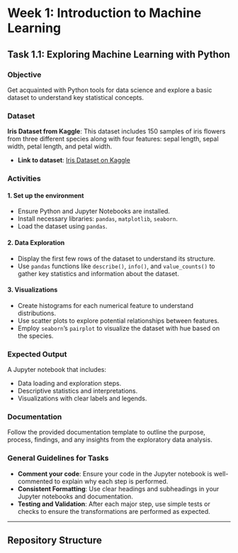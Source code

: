 # Week 1: Introduction to Machine Learning

## Task 1.1: Exploring Machine Learning with Python

### Objective
Get acquainted with Python tools for data science and explore a basic dataset to understand key statistical concepts.

### Dataset
**Iris Dataset from Kaggle**: This dataset includes 150 samples of iris flowers from three different species along with four features: sepal length, sepal width, petal length, and petal width.
- **Link to dataset**: [Iris Dataset on Kaggle](https://www.kaggle.com/datasets/uciml/iris)

### Activities

#### 1. Set up the environment
- Ensure Python and Jupyter Notebooks are installed.
- Install necessary libraries: `pandas`, `matplotlib`, `seaborn`.
- Load the dataset using `pandas`.

#### 2. Data Exploration
- Display the first few rows of the dataset to understand its structure.
- Use `pandas` functions like `describe()`, `info()`, and `value_counts()` to gather key statistics and information about the dataset.

#### 3. Visualizations
- Create histograms for each numerical feature to understand distributions.
- Use scatter plots to explore potential relationships between features.
- Employ `seaborn`’s `pairplot` to visualize the dataset with hue based on the species.

### Expected Output
A Jupyter notebook that includes:
- Data loading and exploration steps.
- Descriptive statistics and interpretations.
- Visualizations with clear labels and legends.

### Documentation
Follow the provided documentation template to outline the purpose, process, findings, and any insights from the exploratory data analysis.

### General Guidelines for Tasks
- **Comment your code**: Ensure your code in the Jupyter notebook is well-commented to explain why each step is performed.
- **Consistent Formatting**: Use clear headings and subheadings in your Jupyter notebooks and documentation.
- **Testing and Validation**: After each major step, use simple tests or checks to ensure the transformations are performed as expected.

---

## Repository Structure
